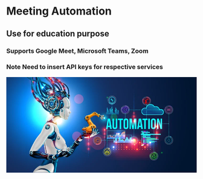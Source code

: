 <h1>Meeting Automation</h1>
<h2>Use for education purpose</h2>
<h3>Supports Google Meet, Microsoft Teams, Zoom</h3>
<h3>Note Need to insert API keys for respective services</h3>
<img align="centre" alt="Coding" width="1000" src="https://github.com/akhilpavuluri/Meeting-Automation/blob/main/Automation.jpg">
